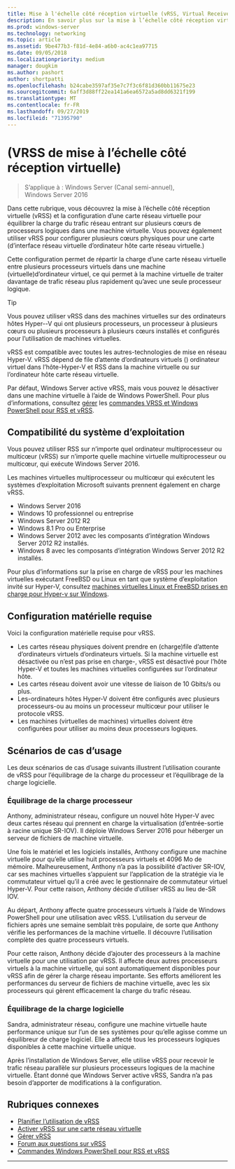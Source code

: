 ```yaml
---
title: Mise à l'échelle côté réception virtuelle (vRSS, Virtual Receive Side Scaling)
description: En savoir plus sur la mise à l’échelle côté réception virtuelle (vRSS) dans Windows Server et sur la configuration d’une carte réseau virtuelle pour équilibrer la charge du trafic réseau entrant sur plusieurs cœurs de processeur logiques dans une machine virtuelle. Vous pouvez également configurer de multicœurs physiques pour une carte d’interface réseau virtuelle hôte (carte réseau virtuelle).
ms.prod: windows-server
ms.technology: networking
ms.topic: article
ms.assetid: 9be477b3-f81d-4e84-a6b0-ac4c1ea97715
ms.date: 09/05/2018
ms.localizationpriority: medium
manager: dougkim
ms.author: pashort
author: shortpatti
ms.openlocfilehash: b24cabe3597af35e7c7f3c6f81d360bb11675e23
ms.sourcegitcommit: 6aff3d88ff22ea141a6ea6572a5ad8dd6321f199
ms.translationtype: MT
ms.contentlocale: fr-FR
ms.lasthandoff: 09/27/2019
ms.locfileid: "71395790"
---
```

# <a name="virtual-receive-side-scaling-vrss"></a>\(VRSS de mise à l’échelle côté réception virtuelle\)

>S’applique à : Windows Server (Canal semi-annuel), Windows Server 2016

Dans cette rubrique, vous découvrez la mise à l’échelle côté réception virtuelle (vRSS) et la configuration d’une carte réseau virtuelle pour équilibrer la charge du trafic réseau entrant sur plusieurs cœurs de processeurs logiques dans une machine virtuelle. Vous pouvez également utiliser vRSS pour configurer plusieurs cœurs physiques pour une carte \(d’interface réseau virtuelle d’ordinateur hôte carte réseau virtuelle.\)

Cette configuration permet de répartir la charge d’une carte réseau virtuelle entre plusieurs processeurs virtuels dans une machine \(virtuelle\)d’ordinateur virtuel, ce qui permet à la machine virtuelle de traiter davantage de trafic réseau plus rapidement qu’avec une seule processeur logique.

>[!TIP]
>Vous pouvez utiliser vRSS dans des machines virtuelles sur des ordinateurs hôtes Hyper\--V qui ont plusieurs processeurs, un processeur à plusieurs cœurs ou plusieurs processeurs à plusieurs cœurs installés et configurés pour l’utilisation de machines virtuelles.

vRSS est compatible avec toutes les autres\-technologies de mise en réseau Hyper-V. vRSS dépend de file d’attente d’ordinateurs virtuels \(\) ordinateur virtuel dans l’hôte\-Hyper-V et RSS dans la machine virtuelle ou sur l’ordinateur hôte carte réseau virtuelle.

Par défaut, Windows Server active vRSS, mais vous pouvez le désactiver dans une machine virtuelle à l’aide de Windows PowerShell. Pour plus d’informations, consultez [gérer](vrss-manage.md) les [commandes VRSS et Windows PowerShell pour RSS et vRSS](vrss-wps.md).



## <a name="operating-system-compatibility"></a>Compatibilité du système d’exploitation

Vous pouvez utiliser RSS sur n’importe quel ordinateur multiprocesseur ou multicœur (vRSS) sur n’importe quelle machine virtuelle multiprocesseur ou multicœur, qui exécute Windows Server 2016.

Les machines virtuelles multiprocesseur ou multicœur qui exécutent les systèmes d’exploitation Microsoft suivants prennent également en charge vRSS.

- Windows Server 2016
- Windows 10 professionnel ou entreprise
- Windows Server 2012 R2
- Windows 8.1 Pro ou Enterprise
- Windows Server 2012 avec les composants d’intégration Windows Server 2012 R2 installés.
- Windows 8 avec les composants d’intégration Windows Server 2012 R2 installés.

Pour plus d’informations sur la prise en charge de vRSS pour les machines virtuelles exécutant FreeBSD ou Linux en tant que système d’exploitation invité sur Hyper-V, consultez [machines virtuelles Linux et FreeBSD prises en charge pour Hyper-v sur Windows](https://docs.microsoft.com/windows-server/virtualization/hyper-v/Supported-Linux-and-FreeBSD-virtual-machines-for-Hyper-V-on-Windows).
  
## <a name="hardware-requirements"></a>Configuration matérielle requise

Voici la configuration matérielle requise pour vRSS.
 
- Les cartes réseau physiques doivent prendre en \(charge\)file d’attente d’ordinateurs virtuels d’ordinateurs virtuels. Si la machine virtuelle est désactivée ou n’est pas prise en charge\-, vRSS est désactivé pour l’hôte Hyper-V et toutes les machines virtuelles configurées sur l’ordinateur hôte.
- Les cartes réseau doivent avoir une vitesse de liaison de 10 Gbits/s ou plus.
- Les\-ordinateurs hôtes Hyper-V doivent être configurés avec plusieurs processeurs\-ou au moins un processeur multicœur pour utiliser le protocole vRSS.
- Les machines \(virtuelles de machines\) virtuelles doivent être configurées pour utiliser au moins deux processeurs logiques.


## <a name="use-case-scenarios"></a>Scénarios de cas d’usage

Les deux scénarios de cas d’usage suivants illustrent l’utilisation courante de vRSS pour l’équilibrage de la charge du processeur et l’équilibrage de la charge logicielle.

### <a name="processor-load-balancing"></a>Équilibrage de la charge processeur
  
Anthony, administrateur réseau, configure un nouvel hôte Hyper-V avec deux cartes réseau qui prennent en charge la virtualisation \(d’entrée-sortie à racine unique SR\-IOV\). Il déploie Windows Server 2016 pour héberger un serveur de fichiers de machine virtuelle.

Une fois le matériel et les logiciels installés, Anthony configure une machine virtuelle pour qu’elle utilise huit processeurs virtuels et 4096 Mo de mémoire. Malheureusement, Anthony n’a pas la possibilité d’activer SR\-IOV, car ses machines virtuelles s’appuient sur l’application de la stratégie via le commutateur virtuel qu’il a créé avec le gestionnaire de commutateur virtuel Hyper\-V. Pour cette raison, Anthony décide d’utiliser vRSS au lieu de\-SR IOV.

Au départ, Anthony affecte quatre processeurs virtuels à l’aide de Windows PowerShell pour une utilisation avec vRSS. L’utilisation du serveur de fichiers après une semaine semblait très populaire, de sorte que Anthony vérifie les performances de la machine virtuelle.  Il découvre l’utilisation complète des quatre processeurs virtuels.

Pour cette raison, Anthony décide d’ajouter des processeurs à la machine virtuelle pour une utilisation par vRSS.  Il affecte deux autres processeurs virtuels à la machine virtuelle, qui sont automatiquement disponibles pour vRSS afin de gérer la charge réseau importante. Ses efforts améliorent les performances du serveur de fichiers de machine virtuelle, avec les six processeurs qui gèrent efficacement la charge du trafic réseau.


### <a name="software-load-balancing"></a>Équilibrage de la charge logicielle

Sandra, administrateur réseau, configure une machine virtuelle haute performance unique sur l’un de ses systèmes pour qu’elle agisse comme un équilibreur de charge logiciel. Elle a affecté tous les processeurs logiques disponibles à cette machine virtuelle unique.

Après l’installation de Windows Server, elle utilise vRSS pour recevoir le trafic réseau parallèle sur plusieurs processeurs logiques de la machine virtuelle. Étant donné que Windows Server active vRSS, Sandra n’a pas besoin d’apporter de modifications à la configuration.


## <a name="related-topics"></a>Rubriques connexes

- [Planifier l’utilisation de vRSS](vrss-plan.md)
- [Activer vRSS sur une carte réseau virtuelle](vrss-enable.md)
- [Gérer vRSS](vrss-manage.md)
- [Forum aux questions sur vRSS](vrss-faq.md)
- [Commandes Windows PowerShell pour RSS et vRSS](vrss-wps.md)

---
